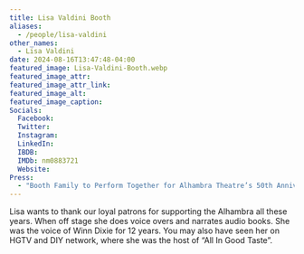 ```yaml
---
title: Lisa Valdini Booth
aliases: 
  - /people/lisa-valdini
other_names:
  - Lisa Valdini
date: 2024-08-16T13:47:48-04:00
featured_image: Lisa-Valdini-Booth.webp
featured_image_attr: 
featured_image_attr_link: 
featured_image_alt: 
featured_image_caption: 
Socials:
  Facebook: 
  Twitter: 
  Instagram: 
  LinkedIn: 
  IBDB: 
  IMDb: nm0883721
  Website: 
Press:
  - "Booth Family to Perform Together for Alhambra Theatre’s 50th Anniversary | Playbill": https://playbill.com/article/booth-family-to-perform-together-for-alhambra-theatres-50th-anniversary
---
```

Lisa wants to thank our loyal patrons for supporting the Alhambra all these years. When off stage she does voice overs and narrates audio books. She was the voice of Winn Dixie for 12 years. You may also have seen her on HGTV and DIY network, where she was the host of “All In Good Taste”.